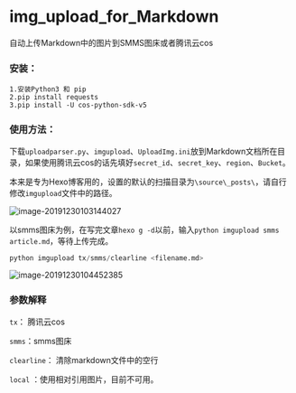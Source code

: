 # img_upload_for_Markdown
自动上传Markdown中的图片到SMMS图床或者腾讯云cos

### 安装：

```shell
1.安装Python3 和 pip
2.pip install requests
3.pip install -U cos-python-sdk-v5
```

### 使用方法：

下载`uploadparser.py`、`imgupload`、`UploadImg.ini`放到Markdown文档所在目录，如果使用腾讯云cos的话先填好`secret_id`、`secret_key`、`region`、`Bucket`。

本来是专为Hexo博客用的，设置的默认的扫描目录为`\source\_posts\`，请自行修改`imgupload`文件中的路径。

![image-20191230103144027](https://i.loli.net/2019/12/30/seRvFDcJW3yGnLT.png)

以smms图床为例，在写完文章`hexo g -d`以前，输入`python imgupload smms article.md`，等待上传完成。

```python
python imgupload tx/smms/clearline <filename.md>
```

![image-20191230104452385](https://i.loli.net/2019/12/30/qYfK3v7gRCuzh9S.png)

### 参数解释

`tx`： 腾讯云cos

`smms`：smms图床

`clearline`： 清除markdown文件中的空行

`local` ：使用相对引用图片，目前不可用。
